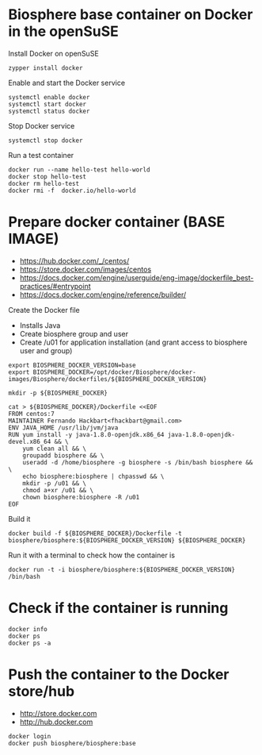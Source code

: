 # Biosphere base container on Docker in the openSuSE	

Install Docker on openSuSE
```
zypper install docker
```

Enable and start the Docker service
```
systemctl enable docker
systemctl start docker
systemctl status docker
```

Stop Docker service
```
systemctl stop docker
```

Run a test container 
```
docker run --name hello-test hello-world
docker stop hello-test
docker rm hello-test
docker rmi -f  docker.io/hello-world
```

# Prepare docker container (BASE IMAGE)
 
* https://hub.docker.com/_/centos/
* https://store.docker.com/images/centos
* https://docs.docker.com/engine/userguide/eng-image/dockerfile_best-practices/#entrypoint
* https://docs.docker.com/engine/reference/builder/

Create the Docker file
* Installs Java
* Create biosphere group and user
* Create /u01 for application installation (and grant access to biosphere user and group)
```
export BIOSPHERE_DOCKER_VERSION=base
export BIOSPHERE_DOCKER=/opt/docker/Biosphere/docker-images/Biosphere/dockerfiles/${BIOSPHERE_DOCKER_VERSION}

mkdir -p ${BIOSPHERE_DOCKER}

cat > ${BIOSPHERE_DOCKER}/Dockerfile <<EOF
FROM centos:7
MAINTAINER Fernando Hackbart<fhackbart@gmail.com>
ENV JAVA_HOME /usr/lib/jvm/java
RUN yum install -y java-1.8.0-openjdk.x86_64 java-1.8.0-openjdk-devel.x86_64 && \
    yum clean all && \
    groupadd biosphere && \
    useradd -d /home/biosphere -g biosphere -s /bin/bash biosphere && \ 
    echo biosphere:biosphere | chpasswd && \
    mkdir -p /u01 && \
    chmod a+xr /u01 && \ 
    chown biosphere:biosphere -R /u01    
EOF
```

Build it
```
docker build -f ${BIOSPHERE_DOCKER}/Dockerfile -t biosphere/biosphere:${BIOSPHERE_DOCKER_VERSION} ${BIOSPHERE_DOCKER}
```

Run it with a terminal to check how the container is
```
docker run -t -i biosphere/biosphere:${BIOSPHERE_DOCKER_VERSION} /bin/bash
```

# Check if the container is running 

```
docker info
docker ps
docker ps -a
```

# Push the container to the Docker store/hub

* http://store.docker.com
* http://hub.docker.com

```
docker login
docker push biosphere/biosphere:base
```